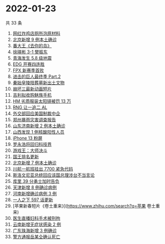 # 2022-01-23

共 33 条

<!-- BEGIN ZHIHUSEARCH -->
<!-- 最后更新时间 Sun Jan 23 2022 13:07:45 GMT+0800 (China Standard Time) -->
1. [网红炸鸡店厕所泡原材料](https://www.zhihu.com/search?q=网红炸鸡店)
1. [北京新增 9 例本土确诊](https://www.zhihu.com/search?q=北京疫情)
1. [番大王《去你的岛》](https://www.zhihu.com/search?q=去你的岛)
1. [徐瑛彬 3-1 樊振东](https://www.zhihu.com/search?q=樊振东)
1. [青海发生 5.8 级地震](https://www.zhihu.com/search?q=青海地震)
1. [EDG 开赛四连胜](https://www.zhihu.com/search?q=edg)
1. [FPX 新赛季首败](https://www.zhihu.com/search?q=fpx)
1. [进击的巨人最终季 Part.2](https://www.zhihu.com/search?q=进击的巨人)
1. [秦始皇陵陪葬墓新出土文物](https://www.zhihu.com/search?q=秦始皇陵)
1. [崩坏三最新动画短片 ](https://www.zhihu.com/search?q=崩坏3)
1. [吉利拟收购魅族手机](https://www.zhihu.com/search?q=吉利收购魅族手机)
1. [HM 劣质服装太阳镜被罚 13 万](https://www.zhihu.com/search?q=HM被罚)
1. [RNG 让一追二 AL](https://www.zhihu.com/search?q=rng)
1. [外交部回应美国制裁中企](https://www.zhihu.com/search?q=美国制裁中企)
1. [郑州暴雨灾害调查报告](https://www.zhihu.com/search?q=郑州720特大暴雨)
1. [山东济南新增 2 例本土确诊](https://www.zhihu.com/search?q=山东疫情)
1. [山西发现 1 例核酸阳性人员](https://www.zhihu.com/search?q=山西疫情)
1. [iPhone 13 粉屏](https://www.zhihu.com/search?q=iPhone13粉屏)
1. [罗永浩将回归科技界](https://www.zhihu.com/search?q=罗永浩回归)
1. [游戏王：大师决斗](https://www.zhihu.com/search?q=游戏王)
1. [国王排名更新](https://www.zhihu.com/search?q=国王排名)
1. [北京新增 7 例本土确诊](https://www.zhihu.com/search?q=北京疫情)
1. [川航一航班挂出 7700 紧急代码](https://www.zhihu.com/search?q=川航航班紧急代码)
1. [斯洛文尼亚总统回应该国总理涉台不当言论](https://www.zhihu.com/search?q=斯洛文尼亚)
1. [库里 39 分勇士加时告负](https://www.zhihu.com/search?q=勇士)
1. [天津新增 8 例确诊病例](https://www.zhihu.com/search?q=天津疫情)
1. [河南新增确诊病例 3 例](https://www.zhihu.com/search?q=河南疫情)
1. [一人之下 597 话更新](https://www.zhihu.com/search?q=一人之下)
1. [苹果新春短片《卷土重来》](https://www.zhihu.com/search?q=苹果 卷土重来)
1. [医生直播妇科手术被刑拘](https://www.zhihu.com/search?q=医生直播妇科手术)
1. [云南新增无症状感染 2 例](https://www.zhihu.com/search?q=云南疫情)
1. [广东珠海新增 3 例确诊](https://www.zhihu.com/search?q=广东疫情)
1. [警方通报岳某仝确认死亡](https://www.zhihu.com/search?q=警方通报打工寻子)
<!-- END ZHIHUSEARCH -->
